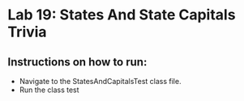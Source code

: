 # Lab 19: States And State Capitals Trivia

## Instructions on how to run:
- Navigate to the StatesAndCapitalsTest class file.
- Run the class test